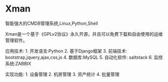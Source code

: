 # Xman
智能强大的CMDB管理系统,Linux,Python,Shell

Xman是一个基于《GPLv2协议》永久开源，并且可以免费下载和自由使用的运维管理软件。

应用技术:
	1. 开发语言:Python
	2. 基于Django框架
	3. 前端技术: bootstrap,jquery,ajax,css,js
	4. 数据库:MySQL
	5. 自动化软件: saltstack
	6. 监控系统:ZABBIX

实现功能:
	1. 设备管理
	2. 机房管理
	3. 资产统计
	4. 批量管理

